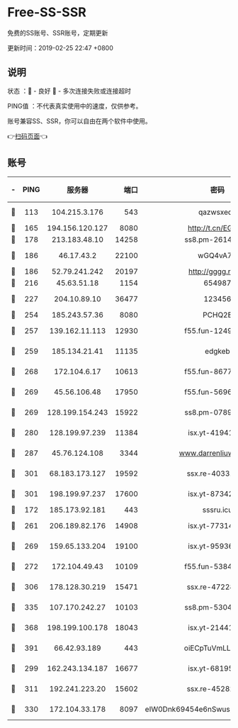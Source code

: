 # Free-SS-SSR

免费的SS账号、SSR账号，定期更新

更新时间：2019-02-25 22:47 +0800

## 说明

状态     ：🙂 - 良好 🙁 - 多次连接失败或连接超时

PING值   ：不代表真实使用中的速度，仅供参考。

账号兼容SS、SSR，你可以自由在两个软件中使用。

👉[扫码页面](https://liesauer.github.io/free-ss-ssr.github.io/)👈

## 账号

|-|PING|服务器|端口|密码|加密方式|区域|
|:----:|:----:|:-----:|-----:|:----:|:----:|:----:|
|🙂|113|104.215.3.176|543|qazwsxedc|aes-256-gcm|JP|
|🙂|165|194.156.120.127|8080|http://t.cn/EGJIyrl|rc4-md5|RU|
|🙂|178|213.183.48.10|14258|ss8.pm-26148872|rc4-md5|RU|
|🙂|186|46.17.43.2|22100|wGQ4vA7D|aes-256-gcm|RU|
|🙂|186|52.79.241.242|20197|http://gggg.rocks|chacha20|KR|
|🙂|216|45.63.51.18|1154|654987|chacha20|US|
|🙂|227|204.10.89.10|36477|123456|aes-256-cfb|US|
|🙂|254|185.243.57.36|8080|PCHQ2E|rc4-md5|US|
|🙂|257|139.162.11.113|12930|f55.fun-12490271|aes-256-cfb|SG|
|🙂|259|185.134.21.41|11135|edgkeb|aes-256-cfb|GB|
|🙂|268|172.104.6.17|10613|f55.fun-86773289|aes-256-cfb|US|
|🙂|269|45.56.106.48|17950|f55.fun-56968028|aes-256-cfb|US|
|🙂|269|128.199.154.243|15922|ss8.pm-07891241|aes-256-cfb|SG|
|🙂|280|128.199.97.239|11384|isx.yt-41941480|aes-256-cfb|SG|
|🙂|287|45.76.124.108|3344|www.darrenliuwei.com|aes-256-cfb|AU|
|🙂|301|68.183.173.127|19592|ssx.re-40331620|aes-256-cfb|US|
|🙂|301|198.199.97.237|17600|isx.yt-87342097|aes-256-cfb|US|
|🙂|172|185.173.92.181|443|sssru.icu|rc4-md5|RU|
|🙂|261|206.189.82.176|14908|isx.yt-77314449|aes-256-cfb|SG|
|🙂|269|159.65.133.204|19100|isx.yt-95936060|aes-256-cfb|SG|
|🙂|272|172.104.49.43|10109|f55.fun-53847756|aes-256-cfb|SG|
|🙂|306|178.128.30.219|15471|ssx.re-47228758|aes-256-cfb|SG|
|🙂|335|107.170.242.27|10103|ss8.pm-53046125|aes-256-cfb|US|
|🙂|368|198.199.100.178|18043|isx.yt-21441189|aes-256-cfb|US|
|🙂|391|66.42.93.189|443|oiECpTuVmLLxk4Ts|aes-256-cfb|US|
|🙁|299|162.243.134.187|16677|isx.yt-68195372|aes-256-cfb|US|
|🙁|311|192.241.223.20|15602|ssx.re-45282042|aes-256-cfb|US|
|🙁|330|172.104.33.178|8097|eIW0Dnk69454e6nSwuspv9DmS201tQ0D|aes-256-cfb|SG|

